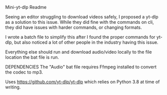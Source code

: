Mini-yt-dlp Readme


Seeing an editor struggling to download videos safely, I proposed a yt-dlp as a solution to this issue. While they did fine with the commands on cli, they did have issues with harder commands, or changing formats.

I wrote a batch file to simplify this after I found the proper commands for yt-dlp, but also noticed a lot of other people in the industry having this issue.

Everything else should run and download audio/video locally to the file location the bat file is run.

DEPENDENCIES
The "Audio" bat file requires Ffmpeg installed to convert the codec to mp3.

Uses https://github.com/yt-dlp/yt-dlp which relies on Python 3.8 at time of writing.
